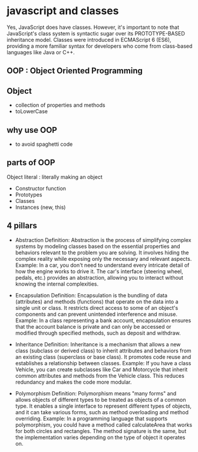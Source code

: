 # javascript and classes
Yes, JavaScript does have classes. However, it's important to note that JavaScript's class system is syntactic sugar over its PROTOTYPE-BASED inheritance model. Classes were introduced in ECMAScript 6 (ES6), providing a more familiar syntax for developers who come from class-based languages like Java or C++.


## OOP : Object Oriented Programming

## Object
- collection of properties and methods
- toLowerCase

## why use OOP
- to avoid spaghetti code

## parts of OOP
Object literal : literally making an object

- Constructor function
- Prototypes
- Classes
- Instances (new, this)


## 4 pillars
- Abstraction 
Definition: Abstraction is the process of simplifying complex systems by modeling classes based on the essential properties and behaviors relevant to the problem you are solving. It involves hiding the complex reality while exposing only the necessary and relevant aspects.
Example: In a car, you don't need to understand every intricate detail of how the engine works to drive it. The car's interface (steering wheel, pedals, etc.) provides an abstraction, allowing you to interact without knowing the internal complexities.

- Encapsulation
Definition: Encapsulation is the bundling of data (attributes) and methods (functions) that operate on the data into a single unit or class. It restricts direct access to some of an object's components and can prevent unintended interference and misuse.
Example: In a class representing a bank account, encapsulation ensures that the account balance is private and can only be accessed or modified through specified methods, such as deposit and withdraw.

- Inheritance
Definition: Inheritance is a mechanism that allows a new class (subclass or derived class) to inherit attributes and behaviors from an existing class (superclass or base class). It promotes code reuse and establishes a relationship between classes.
Example: If you have a class Vehicle, you can create subclasses like Car and Motorcycle that inherit common attributes and methods from the Vehicle class. This reduces redundancy and makes the code more modular.

- Polymorphism
Definition: Polymorphism means "many forms" and allows objects of different types to be treated as objects of a common type. It enables a single interface to represent different types of objects, and it can take various forms, such as method overloading and method overriding.
Example: In a programming language that supports polymorphism, you could have a method called calculateArea that works for both circles and rectangles. The method signature is the same, but the implementation varies depending on the type of object it operates on.